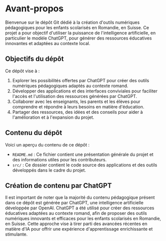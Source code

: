# Avant-propos

Bienvenue sur le dépôt Git dédié à la création d'outils numériques pédagogiques pour les enfants scolarisés en Romandie, en Suisse. Ce projet a pour objectif d'utiliser la puissance de l'intelligence artificielle, en particulier le modèle ChatGPT, pour générer des ressources éducatives innovantes et adaptées au contexte local.


## Objectifs du dépôt

Ce dépôt vise à :

1. Explorer les possibilités offertes par ChatGPT pour créer des outils numériques pédagogiques adaptés au contexte romand.
2. Développer des applications et des interfaces conviviales pour faciliter l'accès et l'utilisation des ressources générées par ChatGPT.
3. Collaborer avec les enseignants, les parents et les élèves pour comprendre et répondre à leurs besoins en matière d'éducation.
4. Partager des ressources, des idées et des conseils pour aider à l'amélioration et à l'expansion du projet.


## Contenu du dépôt


Voici un aperçu du contenu de ce dépôt :

* `README.md` : Ce fichier contient une présentation générale du projet et des informations utiles pour les contributeurs.
* `src/` : Ce dossier contient le code source des applications et des outils développés dans le cadre du projet.



## Création de contenu par ChatGPT

Il est important de noter que la majorité du contenu pédagogique présent dans ce dépôt est générée par ChatGPT, une intelligence artificielle développée par OpenAI. ChatGPT a été utilisé pour créer des ressources éducatives adaptées au contexte romand, afin de proposer des outils numériques innovants et efficaces pour les enfants scolarisés en Romandie, en Suisse. Cette approche vise à tirer parti des avancées récentes en matière d'IA pour offrir une expérience d'apprentissage enrichissante et stimulante.
